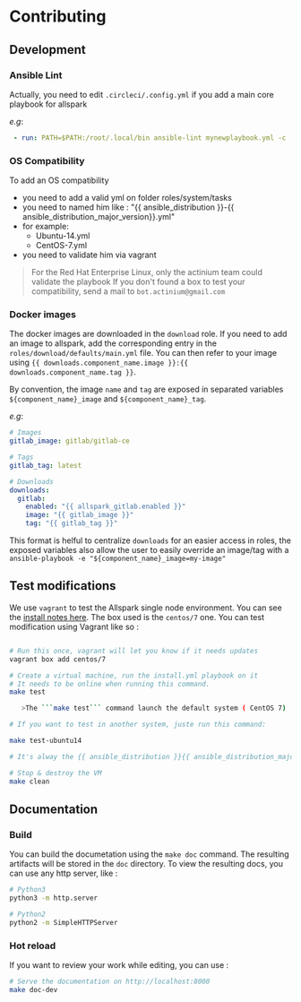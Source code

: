 # Contributing

## Development

### Ansible Lint
Actually, you need to edit `.circleci/.config.yml` if you add a main core playbook for allspark

_e.g_:
```yaml
 - run: PATH=$PATH:/root/.local/bin ansible-lint mynewplaybook.yml -c .circleci/.ansible-lint
```

### OS Compatibility

To add an OS compatibility
  - you need to add a valid yml on folder roles/system/tasks
  - you need to named him like : "{{ ansible_distribution }}-{{ ansible_distribution_major_version}}.yml"
  - for example:
    - Ubuntu-14.yml
    - CentOS-7.yml
  - you need to validate him via vagrant

>For the Red Hat Enterprise Linux, only the actinium team could validate the playbook
>If you don't found a box to test your compatibility, send a mail to ```bot.actinium@gmail.com```

### Docker images

The docker images are downloaded in the `download` role.
If you need to add an image to allspark, add the corresponding entry
in the `roles/download/defaults/main.yml` file. You can then refer to
your image using `{{ downloads.component_name.image }}:{{ downloads.component_name.tag }}`.

By convention, the image `name` and `tag` are exposed in separated variables `${component_name}_image` and `${component_name}_tag`.

_e.g_:
```yaml
# Images
gitlab_image: gitlab/gitlab-ce

# Tags
gitlab_tag: latest

# Downloads
downloads:
  gitlab:
    enabled: "{{ allspark_gitlab.enabled }}"
    image: "{{ gitlab_image }}"
    tag: "{{ gitlab_tag }}"
```

This format is helful to centralize `downloads` for an easier access in roles, the exposed variables also allow the user to
easily override an image/tag with a `ansible-playbook -e "${component_name}_image=my-image"`


## Test modifications

We use `vagrant` to test the Allspark single node environment.
You can see the [install notes here](https://www.vagrantup.com/docs/installation/).
The box used is the `centos/7` one.
You can test modification using Vagrant like so :
```sh

# Run this once, vagrant will let you know if it needs updates
vagrant box add centos/7

# Create a virtual machine, run the install.yml playbook on it
# It needs to be online when running this command.
make test

   >The ```make test``` command launch the default system ( CentOS 7)

# If you want to test in another system, juste run this command:

make test-ubuntu14

# It's alway the {{ ansible_distribution }}{{ ansible_distribution_major_version }}

# Stop & destroy the VM
make clean
```

## Documentation

### Build
You can build the documetation using the `make doc` command. The resulting artifacts will be stored in the `doc` directory.
To view the resulting docs, you can use any http server, like :
```sh
# Python3
python3 -m http.server

# Python2
python2 -m SimpleHTTPServer
```

### Hot reload
If you want to review your work while editing, you can use :
```sh
# Serve the documentation on http://localhost:8000
make doc-dev
```

